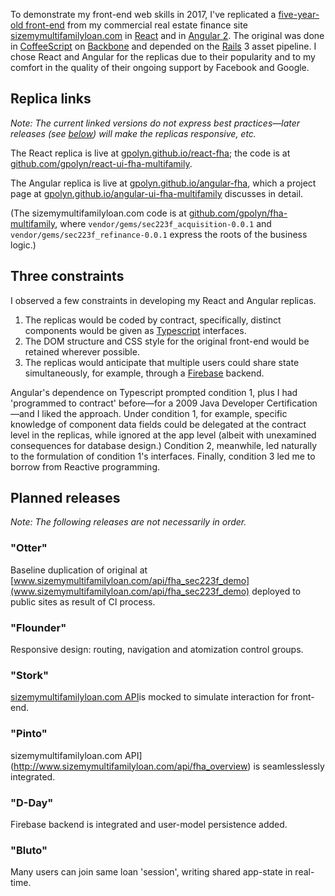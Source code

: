 To demonstrate my front-end web skills in 2017, I've replicated a [five-year-old front-end](http://www.sizemymultifamilyloan.com/api/fha_sec223f_demo) from my commercial real estate finance site [sizemymultifamilyloan.com](http://www.sizemymultifamilyloan.com) in [React](https://facebook.github.io/react) and in [Angular 2](https://angular.io). The original was done in [CoffeeScript](http://coffeescript.org) on [Backbone](http://backbonejs.org) and depended on the [Rails](http://guides.rubyonrails.org/index.html) 3 asset pipeline. I chose React and Angular for the replicas due to their popularity and to my comfort in the quality of their ongoing support by Facebook and Google.

## Replica links

_Note: The current linked versions do not express best practices&mdash;later releases (see [below](#planned-releases)) will make the replicas responsive, etc._

The React replica is live at [gpolyn.github.io/react-fha](https://gpolyn.github.io/react-fha); the code is at [github.com/gpolyn/react-ui-fha-multifamily](https://github.com/gpolyn/react-ui-fha-multifamily).

The Angular replica is live at [gpolyn.github.io/angular-fha](https://gpolyn.github.io/angular-fha), which a project page at [gpolyn.github.io/angular-ui-fha-multifamily](https://gpolyn.github.io/angular-ui-fha-multifamily) discusses in detail.

(The sizemymultifamilyloan.com code is at [github.com/gpolyn/fha-multifamily](https://github.com/gpolyn/fha-multifamily), where `vendor/gems/sec223f_acquisition-0.0.1` and `vendor/gems/sec223f_refinance-0.0.1` express the roots of the business logic.)

## Three constraints

I observed a few constraints in developing my React and Angular replicas.

1. The replicas would be coded by contract, specifically, distinct components would be given as [Typescript](https://www.typescriptlang.org) interfaces.
2. The DOM structure and CSS style for the original front-end would be retained wherever possible.
3. The replicas would anticipate that multiple users could share state simultaneously, for example, through a [Firebase](https://firebase.google.com) backend. 

Angular's dependence on Typescript prompted condition 1, plus I had 'programmed to contract' before&mdash;for a 2009 Java Developer Certification&mdash;and I liked the approach. Under condition 1, for example, specific knowledge of component data fields could be delegated at the contract level in the replicas, while ignored at the app level (albeit with unexamined consequences for database design.) Condition 2, meanwhile, led naturally to the formulation of condition 1's interfaces.  Finally, condition 3 led me to borrow from Reactive programming.

## Planned releases

_Note: The following releases are not necessarily in order._

### "Otter"
Baseline duplication of original at [www.sizemymultifamilyloan.com/api/fha_sec223f_demo](www.sizemymultifamilyloan.com/api/fha_sec223f_demo) deployed to public sites as result of CI process.
### "Flounder"
Responsive design: routing, navigation and atomization control groups.
### "Stork"
[sizemymultifamilyloan.com API](http://www.sizemymultifamilyloan.com/api/fha_overview)is mocked to simulate interaction for front-end.
### "Pinto"
sizemymultifamilyloan.com API](http://www.sizemymultifamilyloan.com/api/fha_overview) is seamlesslessly integrated.
### "D-Day"
Firebase backend is integrated and user-model persistence added.
### "Bluto"
<div>
Many users can join same loan 'session', writing shared app-state in real-time.
</div>

